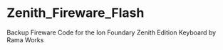 # Zenith_Fireware_Flash

Backup Fireware Code for the Ion Foundary Zenith Edition Keyboard by Rama Works
